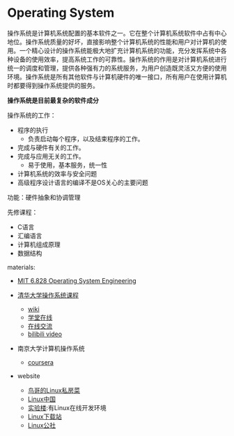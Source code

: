 # Operating System

 操作系统是计算机系统配置的基本软件之一。它在整个计算机系统软件中占有中心地位。操作系统质量的好坏，直接影响整个计算机系统的性能和用户对计算机的使用。一个精心设计的操作系统能极大地扩充计算机系统的功能，充分发挥系统中各种设备的使用效率，提高系统工作的可靠性。操作系统的作用是对计算机系统进行统一的调度和管理，提供各种强有力的系统服务，为用户创造既灵活又方便的使用环境。操作系统是所有其他软件与计算机硬件的唯一接口，所有用户在使用计算机时都要得到操作系统提供的服务。

**操作系统是目前最复杂的软件成分**

操作系统的工作：
* 程序的执行
    * 负责启动每个程序，以及结束程序的工作。
* 完成与硬件有关的工作。
* 完成与应用无关的工作。
    * 易于使用，基本服务，统一性
* 计算机系统的效率与安全问题
* 高级程序设计语言的编译不是OS关心的主要问题

功能：硬件抽象和协调管理


先修课程：
* C语言
* 汇编语言
* 计算机组成原理
* 数据结构 


materials:
* [MIT 6.828 Operating System Engineering](https://pdos.csail.mit.edu/6.828/2014/schedule.html)

* [清华大学操作系统课程](https://github.com/chyyuu/os_course_info)
    * [wiki](http://os.cs.tsinghua.edu.cn/oscourse/OS2015)
    * [学堂在线](https://www.xuetangx.com/courses/TsinghuaX/30240243X/2015_T1/about)
    * [在线交流](https://piazza.com/tsinghua.edu.cn/spring2015/30240243x/home)
    * [bilibili video](https://www.bilibili.com/video/av6538245/)

* 南京大学计算机操作系统
   * [coursera](https://www.coursera.org/learn/jisuanji-caozuo-xitong#reviews)
   
* website
   * [鸟哥的Linux私房菜](http://linux.vbird.org)
   * [Linux中国](https://linux.cn)
   * [实验楼](https://www.shiyanlou.com):有Linux在线开发环境
   * [Linux下载站](http://www.linuxdown.net)
   * [Linux公社](https://www.linuxidc.com)
